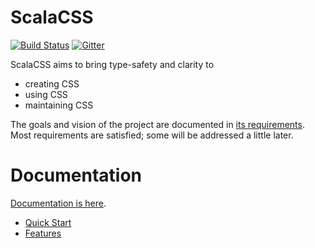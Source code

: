 # ScalaCSS

[![Build Status](https://travis-ci.org/japgolly/scalacss.svg?branch=master)](https://travis-ci.org/japgolly/scalacss)
[![Gitter](https://badges.gitter.im/Join%20Chat.svg)](https://gitter.im/japgolly/scalacss?utm_source=badge&utm_medium=badge&utm_campaign=pr-badge&utm_content=badge)

ScalaCSS aims to bring type-safety and clarity to
* creating CSS
* using CSS
* maintaining CSS

The goals and vision of the project are documented in
[its requirements](https://japgolly.github.io/scalacss/book/reqs.html).
Most requirements are satisfied; some will be addressed a little later.

# Documentation
[Documentation is here](https://japgolly.github.io/scalacss/book/).

* [Quick Start](https://japgolly.github.io/scalacss/book/quickstart/index.html)
* [Features](https://japgolly.github.io/scalacss/book/features/index.html)

